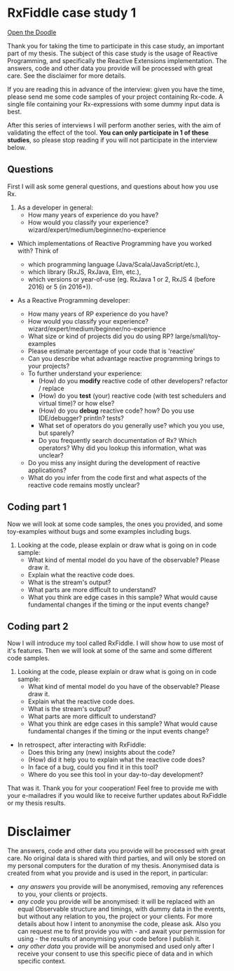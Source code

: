 # RxFiddle case study 1

[Open the Doodle](https://doodle.com/poll/5svpmnunv4gqbkn4)

Thank you for taking the time to participate in this case study, an important part of my thesis. The subject of this case study is the usage of Reactive Programming, and specifically the Reactive Extensions implementation. The answers, code and other data you provide will be processed with great care. See the disclaimer for more details.

If you are reading this in advance of the interview: given you have the time, please send me some code samples of your project containing Rx-code. A single file containing your Rx-expressions with some dummy input data is best.

After this series of interviews I will perform another series, with the aim of validating the effect of the tool. **You can only participate in 1 of these studies**, so please stop reading if you will not participate in the interview below.

## Questions

First I will ask some general questions, and questions about how you use Rx.

1. As a developer in general:
    - How many years of experience do you have?
 	- How would you classify your experience? wizard/expert/medium/beginner/no-experience
 	
- Which implementations of Reactive Programming have you worked with? Think of 
    - which programming language (Java/Scala/JavaScript/etc.),
    - which library (RxJS, RxJava, Elm, etc.),  
    - which versions or year-of-use (eg. RxJava 1 or 2, RxJS 4 (before 2016) or 5 (in 2016+)).

- As a Reactive Programming developer: 
    - How many years of RP experience do you have?
    - How would you classify your experience? wizard/expert/medium/beginner/no-experience
	- What size or kind of projects did you do using RP? large/small/toy-examples
    - Please estimate percentage of your code that is 'reactive'
    - Can you describe what advantage reactive programming brings to your projects?
    - To further understand your experience:
         - (How) do you **modify** reactive code of other developers? refactor / replace
         - (How) do you **test** (your) reactive code (with test schedulers and virtual time)? or how else?
         - (How) do you **debug** reactive code? how? Do you use IDE/debugger? println? tests?
         - What set of operators do you generally use? which you you use, but sparely?
	     - Do you frequently search documentation of Rx? Which operators? Why did you lookup this information, what was unclear?
    - Do you miss any insight during the development of reactive applications?
    - What do you infer from the code first and what aspects of the reactive code remains mostly unclear?

## Coding part 1

Now we will look at some code samples, the ones you provided, and some toy-examples without bugs and some examples including bugs.

1. Looking at the code, please explain or draw what is going on in code sample:
   - What kind of mental model do you have of the observable? Please draw it.
   - Explain what the reactive code does.
   - What is the stream's output?
   - What parts are more difficult to understand?
   - What you think are edge cases in this sample? What would cause fundamental changes if the timing or the input events change?

## Coding part 2

Now I will introduce my tool called RxFiddle. I will show how to use most of it's features. Then we will look at some of the same and some different code samples.

1. Looking at the code, please explain or draw what is going on in code sample:
   - What kind of mental model do you have of the observable? Please draw it.
   - Explain what the reactive code does.
   - What is the stream's output?
   - What parts are more difficult to understand?
   - What you think are edge cases in this sample? What would cause fundamental changes if the timing or the input events change?

- In retrospect, after interacting with RxFiddle:
  - Does this bring any (new) insights about the code?
  - (How) did it help you to explain what the reactive code does?
  - In face of a bug, could you find it in this tool?
  - Where do you see this tool in your day-to-day development?

That was it. Thank you for your cooperation! Feel free to provide me with your e-mailadres if you would like to receive further updates about RxFiddle or my thesis results.

# Disclaimer
The answers, code and other data you provide will be processed with great care. No original data is shared with third parties, and will only be stored on my personal computers for the duration of my thesis. Anonymised data is created from what you provide and is used in the report, in particular:

- *any answers* you provide will be anonymised, removing any references to you, your clients or projects.
- *any code* you provide will be anonymised: it will be replaced with an equal Observable structure and timings, with dummy data in the events, but without any relation to you, the project or your clients. For more details about how I intent to anonymise the code, please ask. Also you can request me to first provide you with - and await your permission for using - the results of anonymising your code before I publish it.
- *any other data* you provide will be anonymised and used only after I receive your consent to use this specific piece of data and in which specific context.
